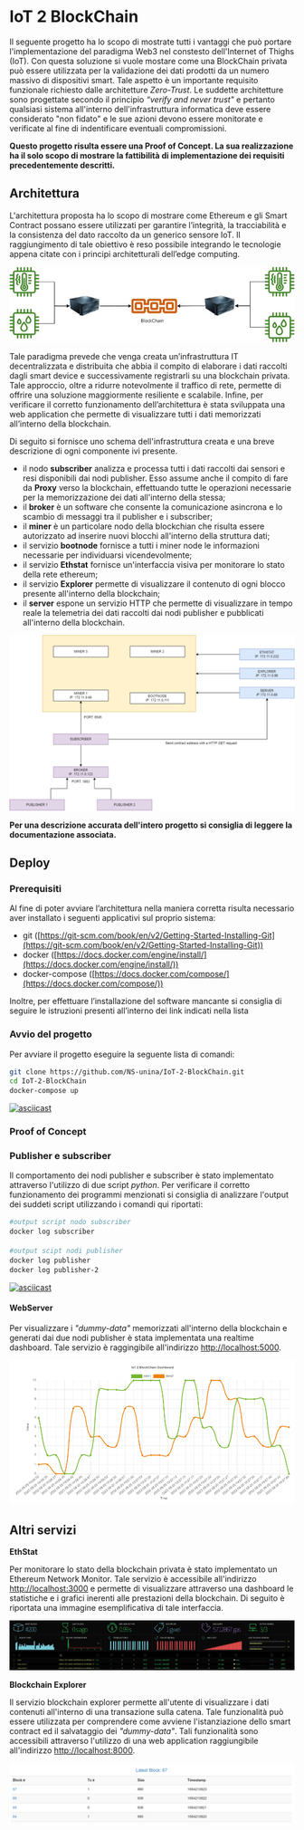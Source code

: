# IoT 2 BlockChain 

Il seguente progetto ha lo scopo di mostrate tutti i vantaggi che può portare l'implementazione del paradigma Web3 nel constesto dell'Internet of Thighs (IoT). Con questa soluzione si vuole mostare come una BlockChain privata può essere utilizzata per la validazione dei dati prodotti da un numero massivo di dispositivi smart. Tale aspetto è un importante requisito funzionale richiesto dalle architetture *Zero-Trust*. Le suddette architetture sono progettate secondo il principio *“verify and never trust"* e pertanto qualsiasi sistema all'interno dell'infrastruttura informatica deve essere considerato "non fidato" e le sue azioni devono essere monitorate e verificate al fine di indentificare eventuali compromissioni. 

**Questo progetto risulta essere una Proof of Concept. La sua realizzazione ha il solo scopo di mostrare la fattibilità di implementazione dei requisiti precedentemente descritti.**

## Architettura
L'architettura proposta ha lo scopo di mostrare come Ethereum e gli Smart Contract possano essere utilizzati per garantire l’integrità, la tracciabilità e la consistenza del dato raccolto da un generico sensore IoT. Il raggiungimento di tale obiettivo è reso possibile integrando le tecnologie appena citate con i principi architetturali dell’edge computing.

<p align="center">
   <img src="img/edgeComputing.jpg" alt="edgeComputing"/>
</p>

Tale paradigma prevede che venga creata un’infrastruttura IT decentralizzata e distribuita che abbia il compito di elaborare i dati raccolti dagli smart device e successivamente registrarli su una blockchain privata. Tale approccio, oltre a ridurre notevolmente il traffico di rete, permette di offrire una soluzione maggiormente resiliente e scalabile. Infine, per verificare il corretto funzionamento dell’architettura è stata sviluppata una web application che permette di visualizzare tutti i dati memorizzati all’interno della blockchain.

Di seguito si fornisce uno schema dell'infrastruttura creata e una breve descrizione di ogni componente ivi presente.

- il nodo **subscriber** analizza e processa tutti i dati raccolti dai sensori e resi disponibili dai nodi publisher. Esso assume anche il compito di fare da **Proxy** verso la blockchain, effettuando tutte le operazioni necessarie per la memorizzazione dei dati all'interno della stessa;
- il **broker** è un software che consente la comunicazione asincrona e lo scambio di messaggi tra il publisher e i subscriber;
- il **miner** è un particolare nodo della blockchian che risulta essere autorizzato ad inserire nuovi blocchi all'interno della struttura dati;
- il servizio **bootnode** fornisce a tutti i miner node le informazioni necessarie per individuarsi vicendevolmente;
- il servizio **Ethstat** fornisce un'interfaccia visiva per monitorare lo stato della rete ethereum;
- il servizio **Explorer** permette di visualizzare il contenuto di ogni blocco presente all'interno della blockchain;
- il **server** espone un servizio HTTP che permette di visualizzare in tempo reale la telemetria dei dati raccolti dai nodi publisher e pubblicati all'interno della blockchain. 

<p align="center">
   <img src="img/IoT2Blockchain-arch.png" alt="IoT2Blockchain"/>
</p>

**Per una descrizione accurata dell'intero progetto si consiglia di leggere la documentazione associata.**

## Deploy 

### Prerequisiti 

Al fine di poter avviare l’architettura nella maniera corretta risulta necessario aver installato i seguenti applicativi sul proprio sistema:

- git ([https://git-scm.com/book/en/v2/Getting-Started-Installing-Git](https://git-scm.com/book/en/v2/Getting-Started-Installing-Git))
- docker ([https://docs.docker.com/engine/install/](https://docs.docker.com/engine/install/))
- docker-compose ([https://docs.docker.com/compose/](https://docs.docker.com/compose/))

Inoltre, per effettuare l’installazione del software mancante si consiglia di seguire le istruzioni presenti all’interno dei link indicati nella lista

### Avvio del progetto

Per avviare il progetto eseguire la seguente lista di comandi:
```bash
git clone https://github.com/NS-unina/IoT-2-BlockChain.git
cd IoT-2-BlockChain
docker-compose up 
```

[![asciicast](https://asciinema.org/a/4V3ZJUayAs10ae3LnpQu41dx1.svg)](https://asciinema.org/a/4V3ZJUayAs10ae3LnpQu41dx1)

### Proof of Concept 

### Publisher e subscriber
Il comportamento dei nodi publisher e subscriber è stato implementato attraverso l'utilizzo di due script *python*. Per verificare il corretto funzionamento dei programmi menzionati si consiglia di analizzare l'output dei suddeti script utilizzando i comandi qui riportati:

```bash
#output script nodo subscriber
docker log subscriber

#output scipt nodi publisher
docker log publisher
docker log publisher-2
```

[![asciicast](https://asciinema.org/a/FRKzICdA1rIMrkOZpuB7dUBtv.svg)](https://asciinema.org/a/FRKzICdA1rIMrkOZpuB7dUBtv)

#### WebServer
Per visualizzare i *"dummy-data"* memorizzati all'interno della blockchain e generati dai due nodi publisher è stata implementata una realtime dashboard. Tale servizio è raggingibile all'indirizzo [http://localhost:5000](http://localhost:5000).

<p align="center">
   <img src="img/telemetry.png" alt="telemetry"/>
</p>

## Altri servizi

**EthStat**

Per monitorare lo stato della blockchain privata è stato implementato un Ethereum Network Monitor. Tale servizio è accessibile all'indirizzo [http://localhost:3000](http://localhost:3000) e permette di visualizzare attraverso una dashboard le statistiche e i grafici inerenti alle prestazioni della blockchain. Di seguito è riportata una immagine esemplificativa di tale interfaccia.

<p align="center">
   <img src="img/ethStat.png" alt="ethStat"/>
</p>

**Blockchain Explorer**

Il servizio blockchain explorer permette all'utente di visualizzare i dati contenuti all'interno di una transazione sulla catena. Tale funzionalità può essere utilizzata per comprendere come avviene l'istanziazione dello smart contract ed il salvataggio dei *"dummy-data"*. Tali funzionalità sono accessibili attraverso l'utilizzo di una web application raggiungibile all'indirizzo [http://localhost:8000](http://localhost:8000).

<p align="center">
   <img src="img/blockchain-explorer.png" alt="blockchain-explorer"/>
</p>

